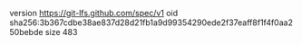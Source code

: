 version https://git-lfs.github.com/spec/v1
oid sha256:3b367cdbe38ae837d28d21fb1a9d99354290ede2f37eaff8f1f4f0aa250bebde
size 483
